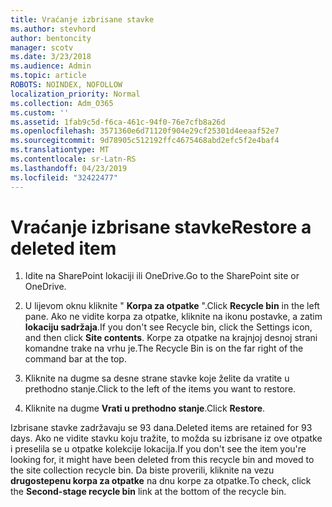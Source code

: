```yaml
---
title: Vraćanje izbrisane stavke
ms.author: stevhord
author: bentoncity
manager: scotv
ms.date: 3/23/2018
ms.audience: Admin
ms.topic: article
ROBOTS: NOINDEX, NOFOLLOW
localization_priority: Normal
ms.collection: Adm_O365
ms.custom: ''
ms.assetid: 1fab9c5d-f6ca-461c-94f0-76e7cfb8a26d
ms.openlocfilehash: 3571360e6d71120f904e29cf25301d4eeaaf52e7
ms.sourcegitcommit: 9d78905c512192ffc4675468abd2efc5f2e4baf4
ms.translationtype: MT
ms.contentlocale: sr-Latn-RS
ms.lasthandoff: 04/23/2019
ms.locfileid: "32422477"
---
```

# <a name="restore-a-deleted-item"></a><span data-ttu-id="53d9d-102">Vraćanje izbrisane stavke</span><span class="sxs-lookup"><span data-stu-id="53d9d-102">Restore a deleted item</span></span>

1. <span data-ttu-id="53d9d-103">Idite na SharePoint lokaciji ili OneDrive.</span><span class="sxs-lookup"><span data-stu-id="53d9d-103">Go to the SharePoint site or OneDrive.</span></span>
    
2. <span data-ttu-id="53d9d-104">U lijevom oknu kliknite " **Korpa za otpatke** ".</span><span class="sxs-lookup"><span data-stu-id="53d9d-104">Click **Recycle bin** in the left pane.</span></span> <span data-ttu-id="53d9d-105">Ako ne vidite korpa za otpatke, kliknite na ikonu postavke, a zatim **lokaciju sadržaja**.</span><span class="sxs-lookup"><span data-stu-id="53d9d-105">If you don't see Recycle bin, click the Settings icon, and then click **Site contents**.</span></span> <span data-ttu-id="53d9d-106">Korpe za otpatke na krajnjoj desnoj strani komandne trake na vrhu je.</span><span class="sxs-lookup"><span data-stu-id="53d9d-106">The Recycle Bin is on the far right of the command bar at the top.</span></span>
    
3. <span data-ttu-id="53d9d-107">Kliknite na dugme sa desne strane stavke koje želite da vratite u prethodno stanje.</span><span class="sxs-lookup"><span data-stu-id="53d9d-107">Click to the left of the items you want to restore.</span></span>
    
4. <span data-ttu-id="53d9d-108">Kliknite na dugme **Vrati u prethodno stanje**.</span><span class="sxs-lookup"><span data-stu-id="53d9d-108">Click **Restore**.</span></span>
    
<span data-ttu-id="53d9d-109">Izbrisane stavke zadržavaju se 93 dana.</span><span class="sxs-lookup"><span data-stu-id="53d9d-109">Deleted items are retained for 93 days.</span></span> <span data-ttu-id="53d9d-110">Ako ne vidite stavku koju tražite, to možda su izbrisane iz ove otpatke i preselila se u otpatke kolekcije lokacija.</span><span class="sxs-lookup"><span data-stu-id="53d9d-110">If you don't see the item you're looking for, it might have been deleted from this recycle bin and moved to the site collection recycle bin.</span></span> <span data-ttu-id="53d9d-111">Da biste proverili, kliknite na vezu **drugostepenu korpa za otpatke** na dnu korpe za otpatke.</span><span class="sxs-lookup"><span data-stu-id="53d9d-111">To check, click the **Second-stage recycle bin** link at the bottom of the recycle bin.</span></span> 
  

